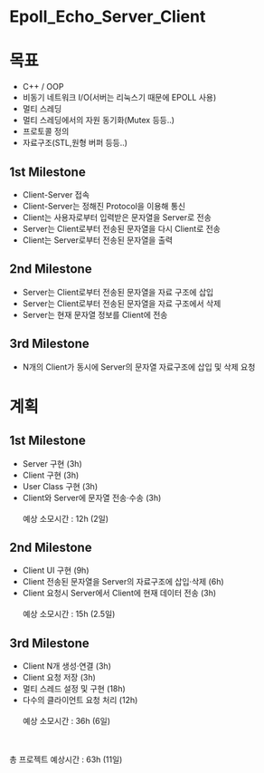# Epoll_Echo_Server_Client





# 목표
* C++ / OOP
* 비동기 네트워크 I/O(서버는 리눅스기 때문에 EPOLL 사용)
* 멀티 스레딩
* 멀티 스레딩에서의 자원 동기화(Mutex 등등..)
* 프로토콜 정의
* 자료구조(STL,원형 버퍼 등등..)

## 1st Milestone
* Client-Server 접속
* Client-Server는 정해진 Protocol을 이용해 통신
* Client는 사용자로부터 입력받은 문자열을 Server로 전송
* Server는 Client로부터 전송된 문자열을 다시 Client로 전송
* Client는 Server로부터 전송된 문자열을 출력
##  2nd Milestone
* Server는 Client로부터 전송된 문자열을 자료 구조에 삽입
* Server는 Client로부터 전송된 문자열을 자료 구조에서 삭제
* Server는 현재 문자열 정보를 Client에 전송
## 3rd Milestone
* N개의 Client가 동시에 Server의 문자열 자료구조에 삽입 및 삭제 요청

# 계획

## 1st Milestone
- Server 구현 (3h)
- Client 구현 (3h)
- User Class 구현 (3h)
- Client와 Server에 문자열 전송·수송 (3h)
<br><br>예상 소모시간 : 12h (2일)
## 2nd Milestone
- Client UI 구현 (9h)
- Client 전송된 문자열을 Server의 자료구조에 삽입·삭제 (6h)
- Client 요청시 Server에서 Client에 현재 데이터 전송 (3h)
<br><br>예상 소모시간 : 15h (2.5일)
## 3rd Milestone
- Client N개 생성·연결 (3h)
- Client 요청 저장 (3h)
- 멀티 스레드 설정 및 구현 (18h)
- 다수의 클라이언트 요청 처리 (12h)
<br><br>예상 소모시간 : 36h (6일)

<br><br>총 프로젝트 예상시간 : 63h (11일)











